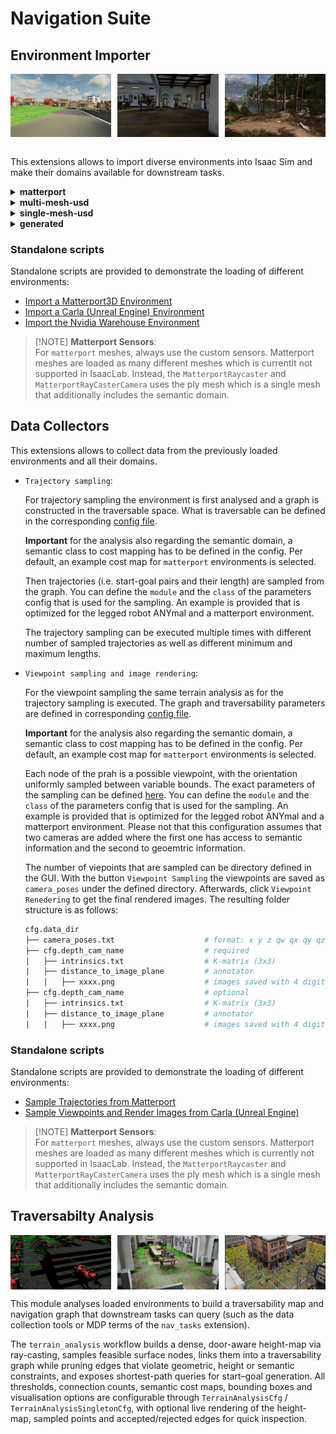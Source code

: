 # Navigation Suite

## Environment Importer

<div style="display: flex; justify-content: space-between;">
    <img src="figures/carla.jpg" alt="Carla Environment" width="32%" />
    <img src="figures/matterport.jpg" alt="Matterport Environment" width="32%" />
    <img src="figures/mountain.jpg" alt="Mountain Environment" width="32%" />
</div>

<br/>

This extensions allows to import diverse environments into Isaac Sim and make their domains available for downstream tasks.

<details>
    <summary><strong>matterport</strong></summary>

When importing matterport meshes, you can either input the original ``.obj`` or an already converted ``.usd`` file. In addition, a ``.ply`` file can be defined which is necessary to access the semantic domain and allow for faster access to the geometric domain. In the case, the mesh should only be investigated, no definition is necessary. Following some mesh parameters can be defined which are relevant when employing a robot in the environment.

**Semantic Domain**: Regarding the semantic domain, Matterport3D comes with a set of very detailed set of classes. Per default, we use the reduced set of 40 classes with their colors defined [here](../data/matterport/mpcat40.tsv). The custom sensors access the information and make them available for further processing.


</details>

<details>
    <summary><strong>multi-mesh-usd</strong></summary>

For any ``.usd`` file that consist out of multiple meshes, use this type. First define the file location, then some mesh parameters can be defined which are relevant when employing a robot in the environment.

**Semantic Domain**: Most environments consist of multiple meshes. The extensions provides an easy name to class mapping tool, whereas all meshes that include defined string will be assigned a certain class. More precisely, for each environment a ``keyword_mapping.yml`` file has to be defined, [example](../data/unreal/town01/keyword_mapping.yml). This file is organized as follows:

```yaml
class_name_1:
  - regex_expression1
  - regex_expression2
class_name_2:
  - regex_expression3
  - regex_expression4
```

Then the ``class_name_1`` will be assigned to all meshes that include the ``regex_expression1`` or ``regex_expression2``. The same holds for ``class_name_2``. The semantic domain is then accessible via the USD camera sensor of isaaclab.


</details>

<details>
    <summary><strong>single-mesh-usd</strong></summary>

Single meshes allow for a speedup when accessing the different domains. Similar to the multi-mesh-usd setup, first, define the file location, then some mesh parameters which are relevant when employing a robot in the environment. Interesting meshes can be generated with a terrain-generator available under https://github.com:leggedrobotics/terrain-generator

**Semantic Domain** The semantic domain for such meshes is currently not supported.

</details>

<details>
    <summary><strong>generated</strong></summary>

The IsaacLab Framework allows to generate environments and randomize their parameters. Also these environments can be used. To do so, define the ``module`` (e.g. ``isaaclab.terrains.config.rough``) and the config ``class`` (e.g. ``ROUGH_TERRAINS_CFG``). In addition, some terrain parameters can be set for deploying a robot on the terrain.

**Semantic Domain** The semantic domain for such meshes is currently not supported.

</details>


### Standalone scripts

Standalone scripts are provided to demonstrate the loading of different environments:

- [Import a Matterport3D Environment](../../../scripts/nav_importer/matterport_import.py)
- [Import a Carla (Unreal Engine) Environment](../../../scripts/nav_importer/carla_import.py)
- [Import the Nvidia Warehouse Environment](../../../scripts/nav_importer/warehouse_import.py)

> [!NOTE] **Matterport Sensors**: \
> For ``matterport`` meshes, always use the custom sensors.
> Matterport meshes are loaded as many different meshes which is currentlt not supported in IsaacLab.
> Instead, the ``MatterportRaycaster`` and ``MatterportRayCasterCamera`` uses the ply mesh which is a single mesh that additionally includes the semantic domain.




## Data Collectors

This extensions allows to collect data from the previously loaded environments and all their domains.

- `Trajectory sampling`:

    For trajectory sampling the environment is first analysed and a graph is constructed in the traversable space. What is traversable can be defined in the corresponding [config file](../nav_suite/terrain_analysis/terrain_analysis_cfg.py).

    **Important** for the analysis also regarding the semantic domain, a semantic class to cost mapping has to be defined in the config. Per default, an example cost map for ``matterport`` environments is selected.

    Then trajectories (i.e. start-goal pairs and their length) are sampled from the graph. You can define the ``module`` and the ``class`` of the parameters config that is used for the sampling. An example is provided that is optimized for the legged robot ANYmal and a matterport environment.

    The trajectory sampling can be executed multiple times with different number of sampled trajectories as well as different minimum and maximum lengths.

- `Viewpoint sampling and image rendering`:

    For the viewpoint sampling the same terrain analysis as for the trajectory sampling is executed. The graph and traversability parameters are defined in corresponding [config file](../nav_suite/terrain_analysis/terrain_analysis_cfg.py).

    **Important** for the analysis also regarding the semantic domain, a semantic class to cost mapping has to be defined in the config. Per default, an example cost map for ``matterport`` environments is selected.

    Each node of the prah is a possible viewpoint, with the orientation uniformly sampled between variable bounds. The exact parameters of the sampling can be defined [here](../nav_suite/collectors/viewpoint_sampling_cfg.py).  You can define the ``module`` and the ``class`` of the parameters config that is used for the sampling. An example is provided that is optimized for the legged robot ANYmal and a matterport environment. Please not that this configuration assumes that two cameras are added where the first one has access to semantic information and the second to geoemtric information.

    The number of viepoints that are sampled can be directory defined in the GUI. With the button ``Viewpoint Sampling`` the viewpoints are saved as ``camera_poses`` under the defined directory. Afterwards, click ``Viewpoint Renedering`` to get the final rendered images. The resulting folder structure is as follows:

    ``` graphql
    cfg.data_dir
    ├── camera_poses.txt                    # format: x y z qw qx qy qz
    ├── cfg.depth_cam_name                  # required
    |   ├── intrinsics.txt                  # K-matrix (3x3)
    |   ├── distance_to_image_plane         # annotator
    |   |   ├── xxxx.png                    # images saved with 4 digits, e.g. 0000.png
    ├── cfg.depth_cam_name                  # optional
    |   ├── intrinsics.txt                  # K-matrix (3x3)
    |   ├── distance_to_image_plane         # annotator
    |   |   ├── xxxx.png                    # images saved with 4 digits, e.g. 0000.png
    ```

### Standalone scripts

Standalone scripts are provided to demonstrate the loading of different environments:

  - [Sample Trajectories from Matterport](../../../scripts/nav_suite/collector/matterport_trajectory_sampling.py)
  - [Sample Viewpoints and Render Images from Carla (Unreal Engine)](../../../scripts/nav_suite/collector/carla_viewpoint_sampling.py)


> [!NOTE] **Matterport Sensors**: \
> For `matterport` meshes, always use the custom sensors.
> Matterport meshes are loaded as many different meshes which is currently not supported in IsaacLab.
> Instead, the `MatterportRaycaster` and `MatterportRayCasterCamera` uses the ply mesh which is a single mesh that additionally includes the semantic domain.


## Traversabilty Analysis

<div style="display: flex; justify-content: space-between;">
    <img src="figures/trav_analysis/generated.png" alt="Generated Environment" width="32%" />
    <img src="figures/trav_analysis/matterport.png" alt="Matterport Environment" width="32%" />
    <img src="figures/trav_analysis/town.png" alt="Town Environment" width="32%" />
</div>

This module analyses loaded environments to build a traversability map and navigation graph that downstream tasks can query (such as the data collection tools or MDP terms of the `nav_tasks` extension).

The `terrain_analysis` workflow builds a dense, door-aware height-map via ray-casting, samples feasible surface nodes, links them into a traversability graph while pruning edges that violate geometric, height or semantic constraints, and exposes shortest-path queries for start–goal generation. All thresholds, connection counts, semantic cost maps, bounding boxes and visualisation options are configurable through `TerrainAnalysisCfg` / `TerrainAnalysisSingletonCfg`, with optional live rendering of the height-map, sampled points and accepted/rejected edges for quick inspection.

